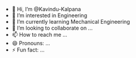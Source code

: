 - 👋 Hi, I’m @Kavindu-Kalpana
- 👀 I’m interested in Engineering
- 🌱 I’m currently learning Mechanical Engineering
- 💞️ I’m looking to collaborate on ...
- 📫 How to reach me ...
- 😄 Pronouns: ...
- ⚡ Fun fact: ...

<!---
Kavindu-Kalpana/Kavindu-Kalpana is a ✨ special ✨ repository because its `README.md` (this file) appears on your GitHub profile.
You can click the Preview link to take a look at your changes.
--->
